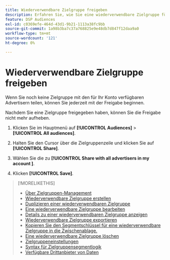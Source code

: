 ```yaml
---
title: Wiederverwendbare Zielgruppe freigeben
description: Erfahren Sie, wie Sie eine wiederverwendbare Zielgruppe für andere Advertiser freigeben können, die für Ihr Konto verfügbar sind.
feature: DSP Audiences
exl-id: c0369efe-464d-43d1-9b21-1113a38fc9bb
source-git-commit: 1a98b3ba7c37a768825e9e48db7d847f12daa9a0
workflow-type: tm+mt
source-wordcount: '121'
ht-degree: 0%

---
```


# Wiederverwendbare Zielgruppe freigeben

Wenn Sie noch keine Zielgruppe mit den für Ihr Konto verfügbaren Advertisern teilen, können Sie jederzeit mit der Freigabe beginnen.

Nachdem Sie eine Zielgruppe freigegeben haben, können Sie die Freigabe nicht mehr aufheben.

1. Klicken Sie im Hauptmenü auf **[!UICONTROL Audiences]** > **[!UICONTROL All audiences]**.

1. Halten Sie den Cursor über die Zielgruppenzeile und klicken Sie auf **[!UICONTROL Share]**.

1. Wählen Sie die zu **[!UICONTROL Share with all advertisers in my account ]**.

1. Klicken **[!UICONTROL Save]**.

>[!MORELIKETHIS]
>
>* [Über Zielgruppen-Management](audience-about.md)
>* [Wiederverwendbare Zielgruppe erstellen](reusable-audience-create.md)
>* [Duplizieren einer wiederverwendbaren Zielgruppe](reusable-audience-duplicate.md)
>* [Eine wiederverwendbare Zielgruppe bearbeiten](reusable-audience-edit.md)
>* [Details zu einer wiederverwendbaren Zielgruppe anzeigen](reusable-audience-view-details.md)
>* [Wiederverwendbare Zielgruppe exportieren](reusable-audience-export.md)
>* [Kopieren Sie den Segmentschlüssel für eine wiederverwendbare Zielgruppe in die Zwischenablage.](reusable-audience-clipboard.md)
>* [Eine wiederverwendbare Zielgruppe löschen](reusable-audience-delete.md)
>* [Zielgruppeneinstellungen](audience-settings.md)
>* [Syntax für Zielgruppensegmentlogik](audience-segment-logic-syntax.md)
>* [Verfügbare Drittanbieter von Daten](third-party-data-providers.md)

